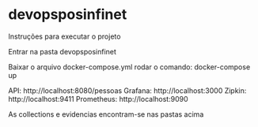 # devopsposinfinet
Instruções para executar o projeto

Entrar na pasta devopsposinfinet

Baixar o arquivo docker-compose.yml 
rodar o comando: docker-compose up

API: http://localhost:8080/pessoas
Grafana: http://localhost:3000
Zipkin: http://localhost:9411
Prometheus: http://localhost:9090

As collections e evidencias encontram-se nas pastas acima
